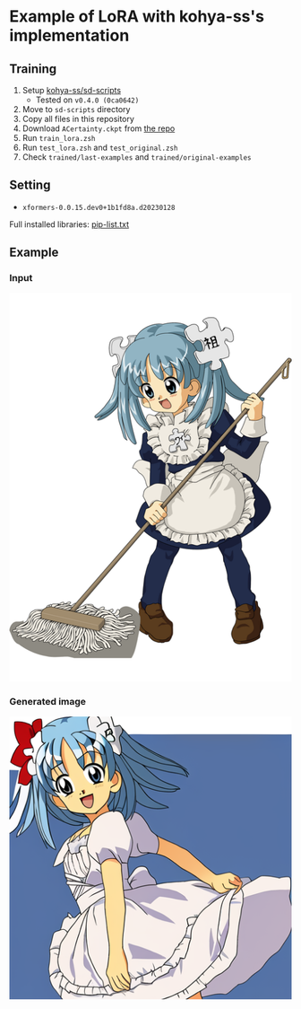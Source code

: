 
# Example of LoRA with kohya-ss's implementation

## Training

1. Setup [kohya-ss/sd-scripts](https://github.com/kohya-ss/sd-scripts)
    - Tested on ``v0.4.0 (0ca0642)``
2. Move to ``sd-scripts`` directory
3. Copy all files in this repository
4. Download ``ACertainty.ckpt`` from [the repo](https://huggingface.co/JosephusCheung/ACertainty/blob/main/ACertainty.ckpt)
5. Run ``train_lora.zsh``
6. Run ``test_lora.zsh`` and ``test_original.zsh``
7. Check ``trained/last-examples`` and ``trained/original-examples``

## Setting

- ``xformers-0.0.15.dev0+1b1fd8a.d20230128``

Full installed libraries: [pip-list.txt](pip-list.txt)

## Example

### Input

![An example of training image](img_train/5_Wikipe-tan,%20girl/9.png)

### Generated image

![An example of generated image](generated_image_example.png)
